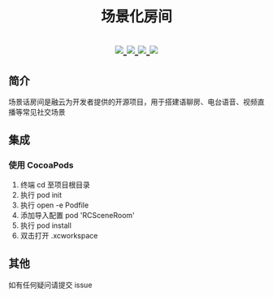 <h1 align="center"> 场景化房间 </h>

<p align="center">
<a href="https://github.com/rongcloud/rongcloud-scene-chatroomkit">
<img src="https://img.shields.io/cocoapods/v/RCSceneChatroomKit.svg?style=flat">
</a>

<a href="https://github.com/rongcloud/rongcloud-scene-chatroomkit">
<img src="https://img.shields.io/cocoapods/l/RCSceneChatroomKit.svg?style=flat">
</a>

<a href="https://github.com/rongcloud/rongcloud-scene-chatroomkit">
<img src="https://img.shields.io/cocoapods/p/RCSceneChatroomKit.svg?style=flat">
</a>

<a href="https://github.com/rongcloud/rongcloud-scene-chatroomkit">
<img src="https://img.shields.io/badge/%20in-swift%205-orange.svg">
</a>

</p>

## 简介
场景话房间是融云为开发者提供的开源项目，用于搭建语聊房、电台语音、视频直播等常见社交场景

## 集成

### 使用 CocoaPods
1. 终端 cd 至项目根目录
2. 执行 pod init
3. 执行 open -e Podfile
4. 添加导入配置 pod 'RCSceneRoom'
5. 执行 pod install
6. 双击打开 .xcworkspace

## 其他
如有任何疑问请提交 issue
